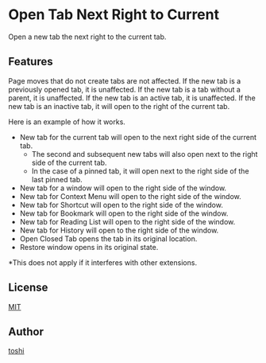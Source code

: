 Open Tab Next Right to Current
==============================

Open a new tab the next right to the current tab.



## Features
Page moves that do not create tabs are not affected.
If the new tab is a previously opened tab, it is unaffected.
If the new tab is a tab without a parent, it is unaffected.
If the new tab is an active tab, it is unaffected.
If the new tab is an inactive tab, it will open to the right of the current tab.

Here is an example of how it works.

+ New tab for the current tab will open to the next right side of the current tab.
	+ The second and subsequent new tabs will also open next to the right side of the current tab.
	+ In the case of a pinned tab, it will open next to the right side of the last pinned tab.
+ New tab for a window will open to the right side of the window.
+ New tab for Context Menu will open to the right side of the window.
+ New tab for Shortcut will open to the right side of the window.
+ New tab for Bookmark will open to the right side of the window.
+ New tab for Reading List will open to the right side of the window.
+ New tab for History will open to the right side of the window.
+ Open Closed Tab opens the tab in its original location.
+ Restore window opens in its original state.

*This does not apply if it interferes with other extensions.



## License
[MIT](https://github.com/k08045kk/OpenTabNextRightToCurrent/blob/master/LICENSE)



## Author
[toshi](https://github.com/k08045kk)


